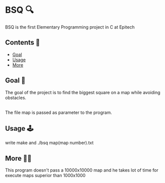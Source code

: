 # BSQ 🔍

BSQ is the first Elementary Programming project in C at Epitech


## Contents 📌

 - [Goal](https://github.com/Thorf1nn/my_hunter/blob/main/README.md#goal-)
 - [Usage](https://github.com/Thorf1nn/my_hunter/blob/main/README.md#usage-)
 - [More](https://github.com/Thorf1nn/my_hunter/blob/main/README.md#more-)


## Goal 🎯

The goal of the project is to find the biggest square on a map while avoiding obstacles.

<br />The file map is passed as parameter to the program.

## Usage 🕹

write make and ./bsq map(map number).txt

## More 👋🏻

This program doesn't pass a 10000x10000 map and he takes lot of time for execute maps superior than 1000x1000 

